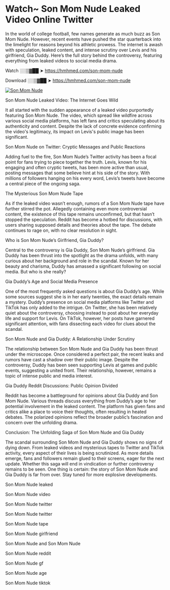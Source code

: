 # Watch~ Son Mom Nude Leaked Video Online Twitter

In the world of college football, few names generate as much buzz as Son Mom Nude. However, recent events have pushed the star quarterback into the limelight for reasons beyond his athletic prowess. The internet is awash with speculation, leaked content, and intense scrutiny over Levis and his girlfriend, Gia Duddy. Here’s the full story behind the controversy, featuring everything from leaked videos to social media drama.

Watch ░░▒▓██ ➤ https://hmhmed.com/son-mom-nude

Download ░░▒▓██ ➤ https://hmhmed.com/son-mom-nude

[![Son Mom Nude](https://i.imgur.com/dJHk4Zq.gif)](https://hmhmed.com/son-mom-nude)

Son Mom Nude Leaked Video: The Internet Goes Wild

It all started with the sudden appearance of a leaked video purportedly featuring Son Mom Nude. The video, which spread like wildfire across various social media platforms, has left fans and critics speculating about its authenticity and content. Despite the lack of concrete evidence confirming the video's legitimacy, its impact on Levis's public image has been significant.

Son Mom Nude on Twitter: Cryptic Messages and Public Reactions

Adding fuel to the fire, Son Mom Nude’s Twitter activity has been a focal point for fans trying to piece together the truth. Levis, known for his engaging and often cryptic tweets, has been more active than usual, posting messages that some believe hint at his side of the story. With millions of followers hanging on his every word, Levis’s tweets have become a central piece of the ongoing saga.

The Mysterious Son Mom Nude Tape

As if the leaked video wasn’t enough, rumors of a Son Mom Nude tape have further stirred the pot. Allegedly containing even more controversial content, the existence of this tape remains unconfirmed, but that hasn’t stopped the speculation. Reddit has become a hotbed for discussions, with users sharing supposed details and theories about the tape. The debate continues to rage on, with no clear resolution in sight.

Who is Son Mom Nude’s Girlfriend, Gia Duddy?

Central to the controversy is Gia Duddy, Son Mom Nude’s girlfriend. Gia Duddy has been thrust into the spotlight as the drama unfolds, with many curious about her background and role in the scandal. Known for her beauty and charisma, Duddy has amassed a significant following on social media. But who is she really?

Gia Duddy’s Age and Social Media Presence

One of the most frequently asked questions is about Gia Duddy’s age. While some sources suggest she is in her early twenties, the exact details remain a mystery. Duddy’s presence on social media platforms like Twitter and TikTok has only added to the intrigue. On Twitter, she has been relatively quiet about the controversy, choosing instead to post about her everyday life and support for Levis. On TikTok, however, her posts have garnered significant attention, with fans dissecting each video for clues about the scandal.

Son Mom Nude and Gia Duddy: A Relationship Under Scrutiny

The relationship between Son Mom Nude and Gia Duddy has been thrust under the microscope. Once considered a perfect pair, the recent leaks and rumors have cast a shadow over their public image. Despite the controversy, Duddy has been seen supporting Levis at games and public events, suggesting a united front. Their relationship, however, remains a topic of intense public and media interest.

Gia Duddy Reddit Discussions: Public Opinion Divided

Reddit has become a battleground for opinions about Gia Duddy and Son Mom Nude. Various threads discuss everything from Duddy’s age to her potential involvement in the leaked content. The platform has given fans and critics alike a place to voice their thoughts, often resulting in heated debates. The polarized opinions reflect the broader public’s fascination and concern over the unfolding drama.

Conclusion: The Unfolding Saga of Son Mom Nude and Gia Duddy

The scandal surrounding Son Mom Nude and Gia Duddy shows no signs of dying down. From leaked videos and mysterious tapes to Twitter and TikTok activity, every aspect of their lives is being scrutinized. As more details emerge, fans and followers remain glued to their screens, eager for the next update. Whether this saga will end in vindication or further controversy remains to be seen. One thing is certain: the story of Son Mom Nude and Gia Duddy is far from over. Stay tuned for more explosive developments.

Son Mom Nude leaked

Son Mom Nude video

Son Mom Nude twitter

Son Mom Nude twitter

Son Mom Nude tape

Son Mom Nude girlfriend

Son Mom Nude and Son Mom Nude

Son Mom Nude reddit

Son Mom Nude gf

Son Mom Nude age

Son Mom Nude tiktok